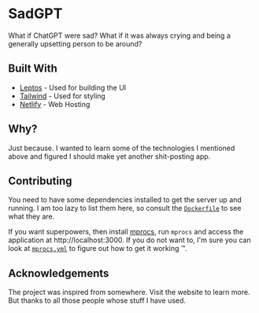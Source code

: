 # SadGPT

What if ChatGPT were sad? What if it was always crying and being a generally
upsetting person to be around?

## Built With

- [Leptos](https://github.com/leptos-rs/leptos/) - Used for building the UI
- [Tailwind](https://tailwindcss.com/) - Used for styling
- [Netlify](https://www.netlify.com/) - Web Hosting

## Why?

Just because. I wanted to learn some of the technologies I mentioned above and
figured I should make yet another shit-posting app.

## Contributing

You need to have some dependencies installed to get the server up and running. I
am too lazy to list them here, so consult the [`Dockerfile`](.devcontainer/Dockerfile)
to see what they are.

If you want superpowers, then install [mprocs](https://github.com/pvolok/mprocs),
run `mprocs` and access the application at http://localhost:3000. If you do not
want to, I'm sure you can look at [`mprocs.yml`](./mprocs.yml) to figure out how
to get it working :tm:.

## Acknowledgements

The project was inspired from somewhere. Visit the website to learn more. But
thanks to all those people whose stuff I have used.
